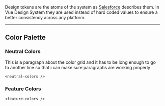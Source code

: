 Design tokens are the atoms of the system as [Salesforce](https://www.lightningdesignsystem.com/design-tokens/) describes them. In Vue Design System they are used instead of hard coded values to ensure a better consistency across any platform.

---

## Color Palette

### Neutral Colors

This is a paragraph about the color grid and it has to be long enough to go to another line so that i can make sure paragraphs are working properly

```
<neutral-colors />
```

### Feature Colors

```
<feature-colors />
```
